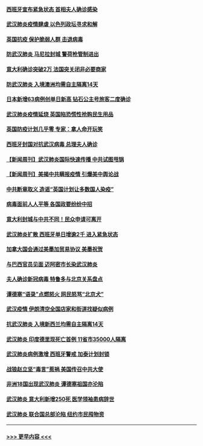 #### [西班牙宣布紧急状态 首相夫人确诊感染](../pages/prog202/a102800168.md?t=03160331) 
#### [武汉肺炎疫情肆虐 以色列政坛寻求和解](../pages/prog202/a102800151.md?t=03160331) 
#### [英国抗疫 保护脆弱人群 击退病毒](../pages/prog202/a102800145.md?t=03160331) 
#### [防武汉肺炎 马尼拉封城 警荷枪管制进出](../pages/prog202/a102800083.md?t=03160331) 
#### [意大利确诊突破2万 法国突关闭非必要商家](../pages/prog202/a102800071.md?t=03160331) 
#### [防武汉肺炎 入境澳洲均需自主隔离14天](../pages/prog202/a102800049.md?t=03160331) 
#### [日本新增63病例创单日新高 钻石公主号旅客二度确诊](../pages/prog202/a102800002.md?t=03160331) 
#### [武汉肺炎疫情延烧 英国陷恐慌性抢购民生用品](../pages/prog202/a102799980.md?t=03160331) 
#### [英国防疫计划几乎零 专家：拿人命开玩笑](../pages/prog202/a102799943.md?t=03160331) 
#### [西班牙封国对抗武汉病毒 总理夫人确诊](../pages/prog202/a102799930.md?t=03160331) 
#### [【新闻周刊】武汉肺炎国际快速传播 中共试图甩锅](../pages/prog202/a102799845.md?t=03160331) 
#### [【新闻周刊】美揭中共瞒报疫情  引爆美中舆论战](../pages/prog202/a102799836.md?t=03160331) 
#### [中共断章取义 造谣“英国计划让多数国人染疫”](../pages/prog202/a102799810.md?t=03160331) 
#### [病毒面前人人平等 各国政要纷纷中招](../pages/prog202/a102799720.md?t=03160331) 
#### [意大利封城与中共不同！民众申请可离开](../pages/prog202/a102799706.md?t=03160331) 
#### [武汉肺炎扩散 西班牙单日增逾2千 进入紧急状态](../pages/prog202/a102799649.md?t=03160331) 
#### [加拿大国会通过美墨加贸易协议  美墨祝贺](../pages/prog202/a102799636.md?t=03160331) 
#### [与巴西官员见面 迈阿密市长染武汉肺炎](../pages/prog202/a102799484.md?t=03160331) 
#### [夫人确诊新冠病毒 特鲁多与北京关系盘点](../pages/prog202/a102799474.md?t=03160331) 
#### [谭德塞“语录”点燃怒火 网民怒骂“北京犬”](../pages/prog202/a102799480.md?t=03160331) 
#### [武汉疫情 伊朗清空全国店家和街道找疑似病例](../pages/prog202/a102799451.md?t=03160331) 
#### [抗武汉肺炎 入境新西兰均需自主隔离14天](../pages/prog202/a102799406.md?t=03160331) 
#### [武汉肺炎 印度德里现死亡首例 11省市35000人隔离](../pages/prog202/a102799379.md?t=03160331) 
#### [武汉肺炎病例激增 西班牙警戒 加泰计划封锁](../pages/prog202/a102799338.md?t=03160331) 
#### [战狼赵立坚“毒言”惹祸 美国传召中共大使](../pages/prog202/a102799314.md?t=03160331) 
#### [非洲18国出现武汉肺炎 谭德塞祖国亦沦陷](../pages/prog202/a102799302.md?t=03160331) 
#### [武汉肺炎 意大利新增250死 医学领袖患病辞世](../pages/prog202/a102799253.md?t=03160331) 
#### [武汉肺炎 联合国总部沦陷 纽约市民囤物资](../pages/prog202/a102799239.md?t=03160331) 

----
#### [ >>> 更早内容 <<< ](../indexes/prog202-earlier.md)
